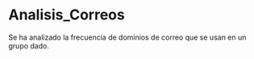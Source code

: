 # Analisis_Correos
Se ha analizado la frecuencia de dominios de correo que se usan en un grupo dado.
